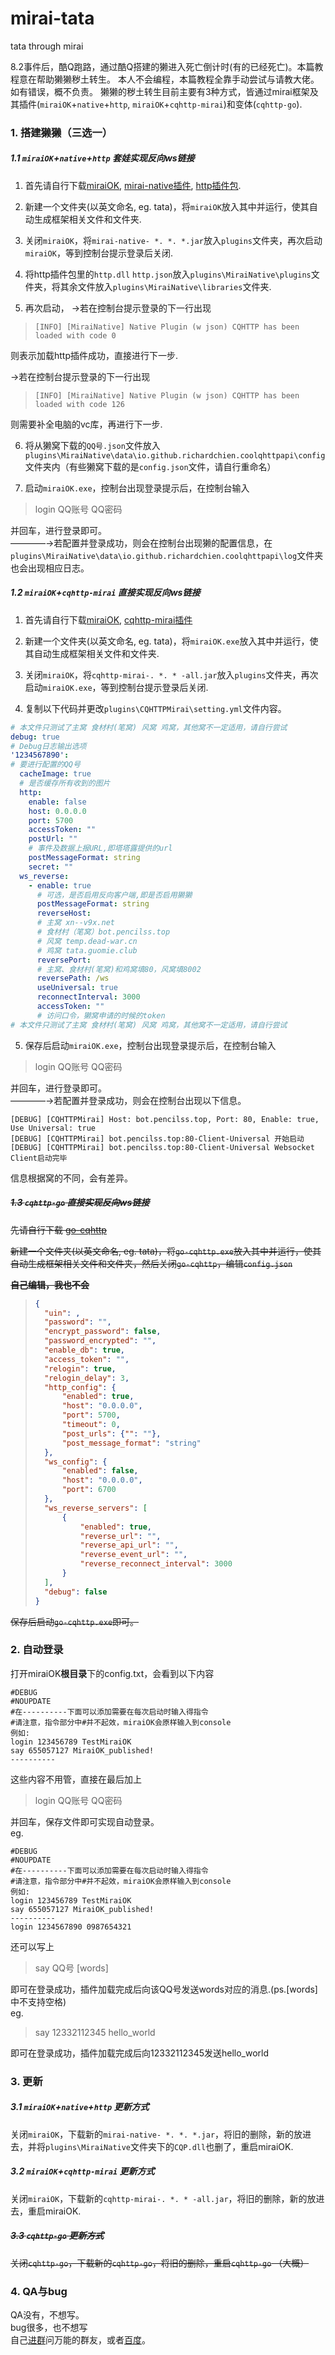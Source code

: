 # mirai-tata
tata through mirai

8.2事件后，酷Q跑路，通过酷Q搭建的獭进入死亡倒计时(有的已经死亡)。本篇教程意在帮助獭獭秽土转生。
本人不会编程，本篇教程全靠手动尝试与请教大佬。如有错误，概不负责。
獭獭的秽土转生目前主要有3种方式，皆通过mirai框架及其插件(`miraiOK`+`native`+`http`, `miraiOK`+`cqhttp-mirai`)和变体(`cqhttp-go`).

### 1. 搭建獭獭（三选一）

##### 1.1  `miraiOK`+`native`+`http` 套娃实现反向ws链接
1) 首先请自行下载[miraiOK](https://github.com/yimo0908/mirai-tata/raw/master/miraiOK.exe), [mirai-native插件](https://github.com/iTXTech/mirai-native/releases), [http插件包](https://github.com/yimo0908/mirai-tata/raw/master/httpapi.zip).

2) 新建一个文件夹(以英文命名, eg. tata)，将`miraiOK`放入其中并运行，使其自动生成框架相关文件和文件夹.

3) 关闭`miraiOK`，将`mirai-native- *. *. *.jar`放入`plugins`文件夹，再次启动`miraiOK`，等到控制台提示登录后关闭.

4) 将http插件包里的`http.dll` `http.json`放入`plugins\MiraiNative\plugins`文件夹，将其余文件放入`plugins\MiraiNative\libraries`文件夹.

5) 再次启动，
→若在控制台提示登录的下一行出现
>```
>[INFO] [MiraiNative] Native Plugin (w json) CQHTTP has been loaded with code 0
>```
则表示加载http插件成功，直接进行下一步.  

→若在控制台提示登录的下一行出现
>```
>[INFO] [MiraiNative] Native Plugin (w json) CQHTTP has been loaded with code 126
>```
则需要补全电脑的vc库，再进行下一步.

6) 将从獭窝下载的`QQ号.json`文件放入`plugins\MiraiNative\data\io.github.richardchien.coolqhttpapi\config`文件夹内（有些獭窝下载的是`config.json`文件，请自行重命名）

7) 启动`miraiOK.exe`，控制台出现登录提示后，在控制台输入

>login QQ账号 QQ密码

并回车，进行登录即可。  
————→若配置并登录成功，则会在控制台出现獭的配置信息，在`plugins\MiraiNative\data\io.github.richardchien.coolqhttpapi\log`文件夹也会出现相应日志。  
  
##### 1.2 `miraiOK`+`cqhttp-mirai` 直接实现反向ws链接

1) 首先请自行下载[miraiOK](https://github.com/yimo0908/mirai-tata/raw/master/miraiOK.exe), [cqhttp-mirai插件](https://github.com/yyuueexxiinngg/cqhttp-mirai/releases)

2) 新建一个文件夹(以英文命名, eg. tata)，将`miraiOK.exe`放入其中并运行，使其自动生成框架相关文件和文件夹.

3) 关闭`miraiOK`，将`cqhttp-mirai-. *. * -all.jar`放入`plugins`文件夹，再次启动`miraiOK.exe`，等到控制台提示登录后关闭.

4) 复制以下代码并更改`plugins\CQHTTPMirai\setting.yml`文件内容。
``` yaml
# 本文件只测试了主窝 食材村(笔窝) 风窝 鸡窝，其他窝不一定适用，请自行尝试
debug: true
# Debug日志输出选项
'1234567890':
# 要进行配置的QQ号
  cacheImage: true
  # 是否缓存所有收到的图片
  http:
    enable: false
    host: 0.0.0.0
    port: 5700
    accessToken: ""
    postUrl: ""
    # 事件及数据上报URL,即塔塔露提供的url
    postMessageFormat: string
    secret: ""
  ws_reverse:
    - enable: true 
      # 可选，是否启用反向客户端,即是否启用獭獭
      postMessageFormat: string
      reverseHost: 
      # 主窝 xn--v9x.net
      # 食材村（笔窝）bot.pencilss.top
      # 风窝 temp.dead-war.cn
      # 鸡窝 tata.guomie.club
      reversePort: 
      # 主窝、食材村(笔窝)和鸡窝填80，风窝填8002
      reversePath: /ws
      useUniversal: true
      reconnectInterval: 3000
      accessToken: ""
      # 访问口令，獭窝申请的时候的token
# 本文件只测试了主窝 食材村(笔窝) 风窝 鸡窝，其他窝不一定适用，请自行尝试
```

5) 保存后启动`miraiOK.exe`，控制台出现登录提示后，在控制台输入

>login QQ账号 QQ密码

并回车，进行登录即可。  
————→若配置并登录成功，则会在控制台出现以下信息。
```
[DEBUG] [CQHTTPMirai] Host: bot.pencilss.top, Port: 80, Enable: true, Use Universal: true
[DEBUG] [CQHTTPMirai] bot.pencilss.top:80-Client-Universal 开始启动
[DEBUG] [CQHTTPMirai] bot.pencilss.top:80-Client-Universal Websocket Client启动完毕
```
信息根据窝的不同，会有差异。  

##### ~~1.3 `cqhttp-go` 直接实现反向ws链接~~  
~~先请自行下载 [go-cqhttp](https://github.com/Mrs4s/go-cqhttp/releases)~~

~~新建一个文件夹(以英文命名, eg. tata)，将`go-cqhttp.exe`放入其中并运行，使其自动生成框架相关文件和文件夹，然后关闭`go-cqhttp`，编辑`config.json`~~

~~**自己编辑，我也不会**~~  
>```json 
>{
>	"uin": ,
>	"password": "",
>	"encrypt_password": false,
>	"password_encrypted": "",
>	"enable_db": true,
>	"access_token": "",
>	"relogin": true,
>	"relogin_delay": 3,
>	"http_config": {
>		"enabled": true,
>		"host": "0.0.0.0",
>		"port": 5700,
>		"timeout": 0,
>		"post_urls": {"": ""},
>		"post_message_format": "string"
>	},
>	"ws_config": {
>		"enabled": false,
>		"host": "0.0.0.0",
>		"port": 6700
>	},
>	"ws_reverse_servers": [
>		{
>			"enabled": true,
>			"reverse_url": "",
>			"reverse_api_url": "",
>			"reverse_event_url": "",
>			"reverse_reconnect_interval": 3000
>		}
>	],
>	"debug": false
>}
>```

~~保存后启动`go-cqhttp.exe`即可。~~


### 2. 自动登录

打开miraiOK**根目录**下的config.txt，会看到以下内容
```
#DEBUG
#NOUPDATE
#在----------下面可以添加需要在每次启动时输入得指令
#请注意，指令部分中#并不起效，miraiOK会原样输入到console
例如:
login 123456789 TestMiraiOK
say 655057127 MiraiOK_published!
----------
```
这些内容不用管，直接在最后加上 
>login QQ账号 QQ密码

并回车，保存文件即可实现自动登录。  
eg.  
```
#DEBUG
#NOUPDATE
#在----------下面可以添加需要在每次启动时输入得指令
#请注意，指令部分中#并不起效，miraiOK会原样输入到console
例如:
login 123456789 TestMiraiOK
say 655057127 MiraiOK_published!
----------
login 1234567890 0987654321

```
还可以写上
>say QQ号 [words]
 
即可在登录成功，插件加载完成后向该QQ号发送words对应的消息.(ps.[words]中不支持空格)  
eg.
>say 12332112345 hello_world

即可在登录成功，插件加载完成后向12332112345发送hello_world

### 3. 更新

##### 3.1 `miraiOK`+`native`+`http` 更新方式

关闭`miraiOK`，下载新的`mirai-native- *. *. *.jar`，将旧的删除，新的放进去，并将`plugins\MiraiNative`文件夹下的`CQP.dll`也删了，重启miraiOK.  

##### 3.2 `miraiOK`+`cqhttp-mirai` 更新方式

关闭`miraiOK`，下载新的`cqhttp-mirai-. *. * -all.jar`，将旧的删除，新的放进去，重启miraiOK.

##### ~~3.3 `cqhttp-go` 更新方式~~

~~关闭`cqhttp-go`，下载新的`cqhttp-go`，将旧的删除，重启`cqhttp-go` （大概）~~

### 4. QA与bug

QA没有，不想写。  
bug很多，也不想写  
自己[进群](https://jq.qq.com/?_wv=1027&k=5L3hY4w)问万能的群友，或者[百度](https://www.baidu.com)。
